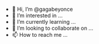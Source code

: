 - 👋 Hi, I’m @gagabeyonce
- 👀 I’m interested in ...
- 🌱 I’m currently learning ...
- 💞️ I’m looking to collaborate on ...
- 📫 How to reach me ...

<!---
gagabeyonce/gagabeyonce is a ✨ special ✨ repository because its `README.md` (this file) appears on your GitHub profile.
You can click the Preview link to take a look at your changes.
--->
